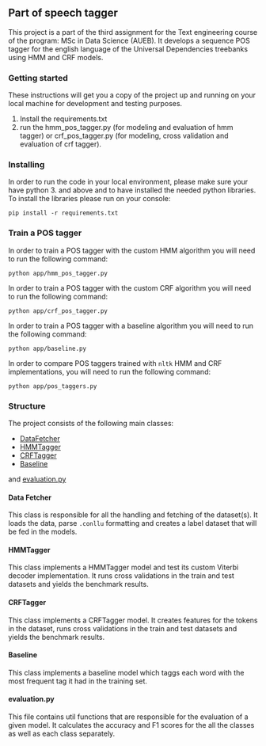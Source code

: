 ## Part of speech tagger

This project is a part of the third assignment for the Text engineering course of the program: MSc in Data Science (AUEB). It develops a sequence POS tagger for the english language of the Universal Dependencies treebanks using HMM and CRF models.


### Getting started
These instructions will get you a copy of the project up and running on your local machine for development and testing purposes.

1. Install the requirements.txt
2. run the hmm_pos_tagger.py (for modeling and evaluation of hmm tagger) or  crf_pos_tagger.py (for modeling, cross validation and evaluation of crf tagger).

### Installing
In order to run the code in your local environment, please make sure your have python 3. and above and to have installed the needed python libraries. To install the libraries please run on your console:

```
pip install -r requirements.txt
```

### Train a POS tagger
In order to train a POS tagger with the custom HMM algorithm you will need to run the following command:

```
python app/hmm_pos_tagger.py
```

In order to train a POS tagger with the custom CRF algorithm you will need to run the following command:

```
python app/crf_pos_tagger.py
```

In order to train a POS tagger with a baseline algorithm you will need to run the following command:

```
python app/baseline.py
```

In order to compare POS taggers trained with `nltk` HMM and CRF implementations, you will need to run the following command:

```
python app/pos_taggers.py
```

### Structure
The project consists of the following main classes:

- [DataFetcher](https://github.com/marion-nkl/part-of-speech-tagger/blob/master/app/data_fetcher.py)
- [HMMTagger](https://github.com/marion-nkl/part-of-speech-tagger/blob/master/app/hmm_pos_tagger.py)
- [CRFTagger](https://github.com/marion-nkl/part-of-speech-tagger/blob/master/app/crf_pos_tagger.py)
- [Baseline](https://github.com/marion-nkl/part-of-speech-tagger/blob/master/app/baseline.py)

and [evaluation.py](https://github.com/marion-nkl/part-of-speech-tagger/blob/master/app/evaluation.py)

#### Data Fetcher
This class is responsible for all the handling and fetching of the dataset(s). It loads the data, parse `.conllu` formatting and creates a label dataset that will be fed in the models. 

#### HMMTagger
This class implements a HMMTagger model and test its custom Viterbi decoder implementation. It runs cross validations in the train and test datasets and yields the benchmark results.

#### CRFTagger
This class implements a CRFTagger model. It creates features for the tokens in the dataset, runs cross validations in the train and test datasets and yields the benchmark results.

#### Baseline
This class implements a baseline model which taggs each word with the most frequent tag it had in the training set. 

#### evaluation.py
This file contains util functions that are responsible for the evaluation of a given model. It calculates the accuracy and F1 scores for the all the classes as well as each class separately.





